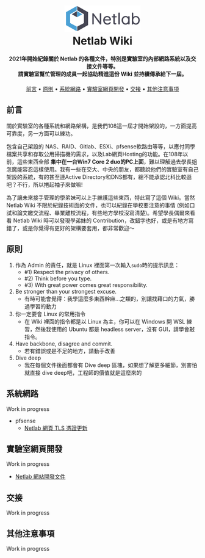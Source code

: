 
<h1 align="center">
  <br>
  <img src="/img/logo.png" alt="Netlab" width="200">
  <br>
  Netlab Wiki
  <br>
</h1>


<h4 align="center">
    2021年開始紀錄關於 Netlab 的各種文件，特別是實驗室的內部網路系統以及交接文件等等。<br>請實驗室幫忙管理的成員一起協助精進這份 Wiki 並持續傳承給下一屆。
</h4>

<p align="center">
  <a href="#前言">前言</a> •
  <a href="#原則">原則</a> •
  <a href="#系統網路">系統網路</a> •
  <a href="#實驗室網頁開發">實驗室網頁開發</a> •
  <a href="#credits">交接</a> •
  <a href="#其他注意事項">其他注意事項</a>
</p>

## 前言

關於實驗室的各種系統和網路架構，是我們108這一屆才開始架設的，一方面提高可靠度，另一方面可以練功。

包含自己架設的 NAS、RAID、Gitlab、ESXi、pfsense軟路由等等，以應付同學檔案共享和存取公用掃描機的需求，以及Lab網頁Hosting的功能。在108年以前，這些東西全部 **集中在一台Win7 Core 2 duo的PC上面**，難以理解過去學長姐怎魔能容忍這樣使用。我有一些在交大、中央的朋友，都聽說他們的實驗室有自己架設的系統，有的甚至連Active Directory和DNS都有，總不能承認北科比較遜吧？不行，所以捲起袖子來做嘛!

為了讓未來接手管理的學弟妹可以上手維護這些東西，特此寫了這個 Wiki。當然 Netlab Wiki 不限於紀錄技術面的文件，也可以紀錄在學校要注意的事情 (例如口試和論文繳交流程、畢業離校流程，有些地方學校沒寫清楚)。希望學長偶爾來看看 Netlab Wiki 時可以發現學弟妹的 Contribution，改錯字也好，或是有地方寫錯了，或是你覺得有更好的架構要套用，都非常歡迎～

## 原則

1. 作為 Admin 的責任，就是 Linux 裡面第一次輸入`sudo`時的提示訊息：
   - #1) Respect the privacy of others.
   - #2) Think before you type.
   - #3) With great power comes great responsibility.
2. Be stronger than your strongest excuse.
   - 有時可能會覺得：我學這麼多東西幹麻...之類的，別讓找藉口的力氣，勝過學習的動力
3. 你一定要會 Linux 的常用指令
   - 在 Wiki 裡面的指令都是以 Linux 為主，你可以在 Windows 開 WSL 練習，然後我使用的 Ubuntu 都是 headless server，沒有 GUI，請學會敲指令。
4. Have backbone, disagree and commit.
   - 若有錯誤或是不足的地方，請動手改善
5. Dive deep
   - 我在每個文件後面都會有 Dive deep 區塊，如果想了解更多細節，別害怕就直接 dive deep吧，工程師的價值就是這麼來的

## 系統網路

Work in progress
- pfsense
  - [Netlab 網頁 TLS 憑證更新](https://github.com/NTUT-Netlab/netlab-wiki/blob/main/systems/renew-ca.md)

## 實驗室網頁開發
Work in progress

- [Netlab 網站開發文件](https://github.com/NTUT-Netlab/netlab-wiki/blob/main/web/web-dev.md)

## 交接

Work in progress

## 其他注意事項

Work in progress